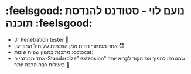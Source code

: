 # :feelsgood: נועם לוי - סטודנט להנדסת תוכנה :feelsgood:
- Jr Penetration tester :fishing_pole_and_fish:
- אחד מפותרי חידת אמן השנתית של חיל המודיעין :smiling_imp:
- מתכנת במגוון שפות שונות :octocat:
- אחד מכותבי ה-Standardize" extension" שמטרתו להפוך את הקוד לקריא יותר ביעילות רבה הרבה יותר 🤖

